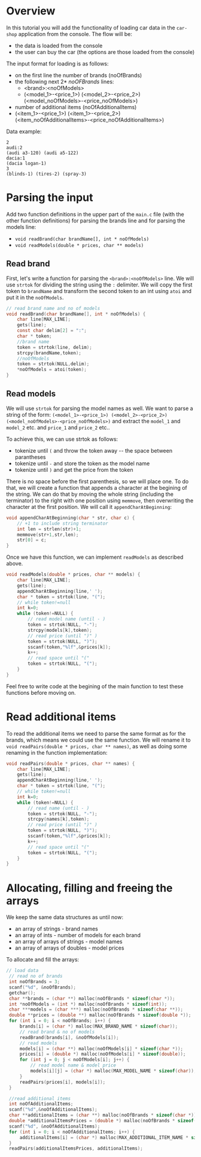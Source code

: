 # Overview
In this tutorial you will add the functionality of loading car data in the `car-shop` application from the console. The flow will be:
* the data is loaded from the console
* the user can buy the car (the options are those loaded from the console)


The input format for loading is as follows:
* on the first line the number of brands (noOfBrands)
* the following next 2* _noOFBrands_ lines:
    * \<brand\>:\<noOfModels\>
    * (<model_1>-<price_1>) (<model_2>-<price_2>)    (<model_noOfModels>-<price_noOfModels>)
* number of additional items (noOfAdditionalItems)
* (<item_1>-<price_1>) (<item_1>-<price_2>)    (<item_noOfAdditionalItems>-<price_noOfAdditionalItems>)

Data example:
```
2
audi:2
(audi a3-120) (audi a5-122) 
dacia:1
(dacia logan-1)
3
(blinds-1) (tires-2) (spray-3)
```

# Parsing the input

Add two function definitions in the upper part of the `main.c` file (with the other function definitions) for parsing the brands line and for parsing the models line:
* `void readBrand(char brandName[], int * noOfModels)`
* `void readModels(double * prices, char ** models)`

## Read brand

First, let's write a function for parsing the `<brand>:<noOfModels>` line. We will use `strtok` for dividing the string using the `:` delimiter. We will copy the first token to `brandName` and transform the second token to an int using `atoi` and put it in the `noOfModels`.

```c
// read brand name and no of models
void readBrand(char brandName[], int * noOfModels) {
    char line[MAX_LINE];
    gets(line);
    const char delim[2] = ":";
    char * token;
    //brand name
    token = strtok(line, delim);
    strcpy(brandName,token);
    //noOfModels
    token = strtok(NULL,delim);
    *noOfModels = atoi(token);
}
```
## Read models

We will use `strtok` for parsing the model names as well. We want to parse a string of the form: `(<model_1>-<price_1>) (<model_2>-<price_2>)    (<model_noOfModels>-<price_noOfModels>)` and extract the `model_1` and `model_2` etc. and `price_1` and `price_2` etc.. 

To achieve this, we can use strtok as follows:
* tokenize until `(` and throw the token away -- the space between parantheses
* tokenize until `-` and store the token as the model name
* tokenize until `)` and get the price from the token

There is no space before the first parenthesis, so we will place one. To do that, we will create a function that appends a character at the begining of the string. We can do that by moving the whole string (including the terminator) to the right with one position using `memmove`, then overwriting the character at the first position. We will call it `appendCharAtBeginning`:

```c
void appendCharAtBeginning(char * str, char c) {
    // +1 to include string terminator
    int len = strlen(str)+1;
    memmove(str+1,str,len);
    str[0] = c;
}
```

Once we have this function, we can implement `readModels` as described above.

```c
void readModels(double * prices, char ** models) {
    char line[MAX_LINE];
    gets(line);
    appendCharAtBeginning(line,' ');
    char * token = strtok(line, "(");
    // while token!=null
    int k=0;
    while (token!=NULL) {
        // read model name (until - )
        token = strtok(NULL, "-");
        strcpy(models[k],token);
        // read price (until ")" )
        token = strtok(NULL, ")");
        sscanf(token,"%lf",&prices[k]);
        k++;
        // read space until "("
        token = strtok(NULL, "(");
    }
}
```

Feel free to write code at the begining of the main function to test these functions before moving on.

# Read additional items

To read the additional items we need to parse the same format as for the brands, which means we could use the same function. We will rename it to `void readPairs(double * prices, char ** names)`, as well as doing some renaming in the function implementation:

```c
void readPairs(double * prices, char ** names) {
    char line[MAX_LINE];
    gets(line);
    appendCharAtBeginning(line,' ');
    char * token = strtok(line, "(");
    // while token!=null
    int k=0;
    while (token!=NULL) {
        // read name (until - )
        token = strtok(NULL, "-");
        strcpy(names[k],token);
        // read price (until ")" )
        token = strtok(NULL, ")");
        sscanf(token,"%lf",&prices[k]);
        k++;
        // read space until "("
        token = strtok(NULL, "(");
    }
}
```

# Allocating, filling and freeing the arrays

We keep the same data structures as until now:
* an array of strings - brand names 
* an array of ints - number of models for each brand
* an array of arrays of strings - model names
* an array of arrays of doubles - model prices

To allocate and fill the arrays:
```c
// load data
 // read no of brands
 int noOfBrands = 3;
 scanf("%d", &noOfBrands);
 getchar();
 char **brands = (char **) malloc(noOfBrands * sizeof(char *));
 int *noOfModels = (int *) malloc(noOfBrands * sizeof(int));
 char ***models = (char ***) malloc(noOfBrands * sizeof(char **));
 double **prices = (double **) malloc(noOfBrands * sizeof(double *));
 for (int i = 0; i < noOfBrands; i++) {
     brands[i] = (char *) malloc(MAX_BRAND_NAME * sizeof(char));
     // read brand & no of models
     readBrand(brands[i], &noOfModels[i]);
     // read models
     models[i] = (char **) malloc(noOfModels[i] * sizeof(char *));
     prices[i] = (double *) malloc(noOfModels[i] * sizeof(double));
     for (int j = 0; j < noOfModels[i]; j++) {
         // read model name & model price
         models[i][j] = (char *) malloc(MAX_MODEL_NAME * sizeof(char));
     }
     readPairs(prices[i], models[i]);
 }

 //read additional items
 int noOfAdditionalItems;
 scanf("%d",&noOfAdditionalItems);
 char **additionalItems = (char **) malloc(noOfBrands * sizeof(char *));
 double *additionalItemsPrices = (double *) malloc(noOfBrands * sizeof(double));
 scanf("%d", &noOfAdditionalItems);
 for (int i = 0; i < noOfAdditionalItems; i++) {
     additionalItems[i] = (char *) malloc(MAX_ADDITIONAL_ITEM_NAME * sizeof(char));
 }
 readPairs(additionalItemsPrices, additionalItems);
 ```
